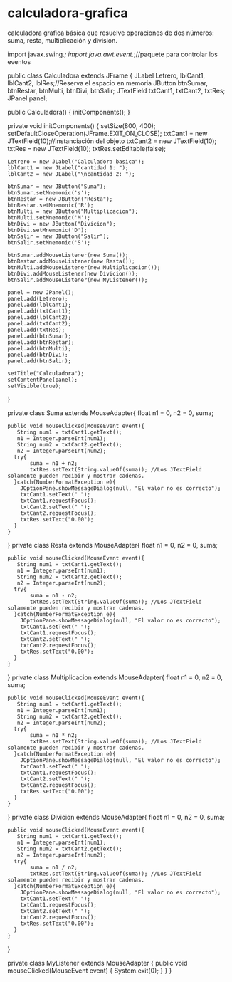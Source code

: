 # calculadora-grafica
calculadora grafica básica que resuelve operaciones de dos números: suma, resta, multiplicación y división.

import javax.swing.*;
import java.awt.event.*;//paquete para controlar los eventos


public class Calculadora extends JFrame
{
  JLabel Letrero, lblCant1, lblCant2, lblRes;//Reserva el espacio en memoria
  JButton btnSumar, btnRestar, btnMulti, btnDivi, btnSalir;
  JTextField txtCant1, txtCant2, txtRes;
  JPanel panel;
  
  public Calculadora()
  {
   initComponents();
  }
  
  private void initComponents()
  {
    setSize(800, 400);
    setDefaultCloseOperation(JFrame.EXIT_ON_CLOSE);
    txtCant1 = new JTextField(10);//instanciación del objeto
    txtCant2 = new JTextField(10);
    txtRes = new JTextField(10);
    txtRes.setEditable(false);
   
    
    Letrero = new JLabel("Calculadora basica");
    lblCant1 = new JLabel("cantidad 1: ");
    lblCant2 = new JLabel("\ncantidad 2: ");
    
    btnSumar = new JButton("Suma");
    btnSumar.setMnemonic('s');
    btnRestar = new JButton("Resta");
    btnRestar.setMnemonic('R');
    btnMulti = new JButton("Multiplicacion");
    btnMulti.setMnemonic('M');
    btnDivi = new JButton("Divicion");
    btnDivi.setMnemonic('D');
    btnSalir = new JButton("Salir");
    btnSalir.setMnemonic('S');
    
    btnSumar.addMouseListener(new Suma());
    btnRestar.addMouseListener(new Resta());
    btnMulti.addMouseListener(new Multiplicacion());
    btnDivi.addMouseListener(new Divicion());
    btnSalir.addMouseListener(new MyListener());
    
    panel = new JPanel();
    panel.add(Letrero);
    panel.add(lblCant1);
    panel.add(txtCant1);
    panel.add(lblCant2);
    panel.add(txtCant2);
    panel.add(txtRes);
    panel.add(btnSumar);
    panel.add(btnRestar);
    panel.add(btnMulti);
    panel.add(btnDivi);
    panel.add(btnSalir);
    
    setTitle("Calculadora");
    setContentPane(panel);
    setVisible(true);
  }
  
   private class Suma extends MouseAdapter{
    float n1 = 0, n2 = 0, suma;
   
    public void mouseClicked(MouseEvent event){ 
       String num1 = txtCant1.getText();
       n1 = Integer.parseInt(num1);
       String num2 = txtCant2.getText();
       n2 = Integer.parseInt(num2);
      try{
           suma = n1 + n2;
           txtRes.setText(String.valueOf(suma)); //Los JTextField solamente pueden recibir y mostrar cadenas.          
      }catch(NumberFormatException e){
        JOptionPane.showMessageDialog(null, "El valor no es correcto");
        txtCant1.setText(" "); 
        txtCant1.requestFocus();
        txtCant2.setText(" "); 
        txtCant2.requestFocus();
        txtRes.setText("0.00");
      }
    }
  }
  private class Resta extends MouseAdapter{
    float n1 = 0, n2 = 0, suma;
   
    public void mouseClicked(MouseEvent event){ 
       String num1 = txtCant1.getText();
       n1 = Integer.parseInt(num1);
       String num2 = txtCant2.getText();
       n2 = Integer.parseInt(num2);
      try{
           suma = n1 - n2;
           txtRes.setText(String.valueOf(suma)); //Los JTextField solamente pueden recibir y mostrar cadenas.          
      }catch(NumberFormatException e){
        JOptionPane.showMessageDialog(null, "El valor no es correcto");
        txtCant1.setText(" "); 
        txtCant1.requestFocus();
        txtCant2.setText(" "); 
        txtCant2.requestFocus();
        txtRes.setText("0.00");
      }
    }
  }
  private class Multiplicacion extends MouseAdapter{
    float n1 = 0, n2 = 0, suma;
   
    public void mouseClicked(MouseEvent event){ 
       String num1 = txtCant1.getText();
       n1 = Integer.parseInt(num1);
       String num2 = txtCant2.getText();
       n2 = Integer.parseInt(num2);
      try{
           suma = n1 * n2;
           txtRes.setText(String.valueOf(suma)); //Los JTextField solamente pueden recibir y mostrar cadenas.          
      }catch(NumberFormatException e){
        JOptionPane.showMessageDialog(null, "El valor no es correcto");
        txtCant1.setText(" "); 
        txtCant1.requestFocus();
        txtCant2.setText(" "); 
        txtCant2.requestFocus();
        txtRes.setText("0.00");
      }
    }
  }
  private class Divicion extends MouseAdapter{
    float n1 = 0, n2 = 0, suma;
   
    public void mouseClicked(MouseEvent event){ 
       String num1 = txtCant1.getText();
       n1 = Integer.parseInt(num1);
       String num2 = txtCant2.getText();
       n2 = Integer.parseInt(num2);
      try{
           suma = n1 / n2;
           txtRes.setText(String.valueOf(suma)); //Los JTextField solamente pueden recibir y mostrar cadenas.          
      }catch(NumberFormatException e){
        JOptionPane.showMessageDialog(null, "El valor no es correcto");
        txtCant1.setText(" "); 
        txtCant1.requestFocus();
        txtCant2.setText(" "); 
        txtCant2.requestFocus();
        txtRes.setText("0.00");
      }
    }
  }
  
  private class MyListener extends MouseAdapter
  {
   public void mouseClicked(MouseEvent event)
   {
      System.exit(0);
   }
  }
}
